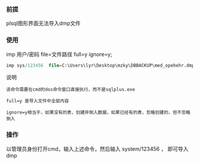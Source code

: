 
### 前提

plsql图形界面无法导入dmp文件

### 使用

imp 用户/密码  file=文件路径 full=y ignore=y;
```sql
imp sys/123456  file=C:\Users\lyr\Desktop\mzky\DBBACKUP\med_opehehr.dmp full=y ignore=y;
```

说明
```text
该命令需要在cmd的dos命令窗口直接执行，而不是sqlplus.exe

full=y 是导入文件中全部内容

ignore=y相当于，如果没有的表，创建并倒入数据，如果已经有的表，忽略创建的，但不忽略倒入
```

### 操作

以管理员身份打开cmd，输入上述命令，然后输入 system/123456 ， 即可导入dmp
